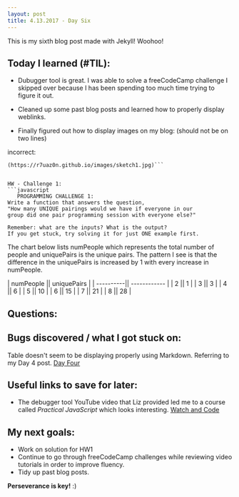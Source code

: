 ```yaml
---
layout: post
title: 4.13.2017 - Day Six 
---
```


This is my sixth blog post made with Jekyll! Woohoo! 

## Today I learned (#TIL):

- Dubugger tool is great.  I was able to solve a freeCodeCamp challenge I skipped over because I has been spending too much time trying to figure it out.   

- Cleaned up some past blog posts and learned how to properly display weblinks.

- Finally figured out how to display images on my blog: (should not be on two lines)

incorrect:
```![image_of_visualized_sketch]
(https://r7uaz0n.github.io/images/sketch1.jpg)```


HW - Challenge 1:
```javascript
   PROGRAMMING CHALLENGE 1:   
Write a function that answers the question,
"How many UNIQUE pairings would we have if everyone in our
group did one pair programming session with everyone else?"

Remember: what are the inputs? What is the output?
If you get stuck, try solving it for just ONE example first.
```

The chart below lists numPeople which represents the total number of people and uniquePairs is the unique pairs.  The pattern I see is that the difference in the uniquePairs is increased by 1 with every increase in numPeople. 

| numPeople ||  uniquePairs |
| ----------|| ------------ |
| 2         ||    1         |
| 3         ||    3         |
| 4         ||    6         |
| 5         ||    10        |
| 6         ||    15        |
| 7         ||    21        |
| 8         ||    28        |





## Questions:



## Bugs discovered / what I got stuck on:

Table doesn't seem to be displaying properly using Markdown. Referring to my Day 4 post. [Day Four](https://r7uaz0n.github.io/day-four/)

## Useful links to save for later:

- The debugger tool YouTube video that Liz provided led me to a course called *Practical JavaScript* which looks interesting.
[Watch and Code](https://watchandcode.com/)

## My next goals:

- Work on solution for HW1
- Continue to go through freeCodeCamp challenges while reviewing video tutorials in order to improve fluency.
- Tidy up past blog posts. 

**Perseverance is key!**  :)







